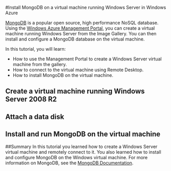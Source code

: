 <properties linkid="manage-windows-common-task-mongodb-vm" urlDisplayName="Install MongoDB" pageTitle="Install MongoDB on a Windows Server virtual machine" title="Install MongoDB on a Windows Server virtual machine" metaKeywords="Azure vm, Azure MongoDB, Azure remote desktop" Description="Learn how to create a Windows Azure virtual machine with Windows Server 2008 R2, and then use Remote Desktop to install MongoDB." metaCanonical="" disqusComments="1" umbracoNaviHide="1" writer="kathydav" editor="tysonn" manager="jeffreyg" />


#Install MongoDB on a virtual machine running Windows Server in Windows Azure

[MongoDB][MongoDB] is a popular open source, high performance NoSQL database.  Using the [Windows Azure Management Portal][AzurePreviewPortal], you can create a virtual machine running Windows Server from the Image Gallery.  You can then install and configure a MongoDB database on the virtual machine.

In this tutorial, you will learn:

- How to use the Management Portal to create a Windows Server virtual machine from the gallery.
- How to connect to the virtual machine using Remote Desktop.
- How to install MongoDB on the virtual machine.

## Create a virtual machine running Windows Server 2008 R2

<div chunk="../../../Shared/Chunks/create-and-configure-windows-server-2008-vm-in-portal.md" />

## Attach a data disk

<div chunk="../../../Shared/Chunks/attach-data-disk-windows-server-2008-vm-in-portal.md" />

## Install and run MongoDB on the virtual machine 

<div chunk="../../../Shared/Chunks/install-and-run-mongo-on-win2k8-vm.md" />

##Summary
In this tutorial you learned how to create a Windows Server virtual machine and remotely connect to it.  You also learned how to install and configure MongoDB on the Windows virtual machine. For more information on MongoDB, see the [MongoDB Documentation][MongoDocs].

[MongoDocs]: http://www.mongodb.org/display/DOCS/Home
[MongoDB]: http://www.mongodb.org/
[AzurePreviewPortal]: http://manage.windowsazure.com